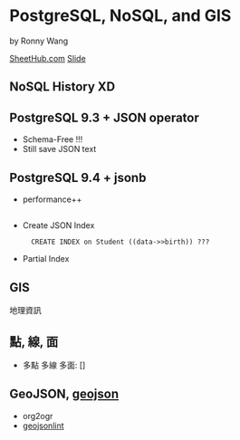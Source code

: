 # PostgreSQL, NoSQL, and GIS
by Ronny Wang

[SheetHub.com](http://sheethub.com)
[Slide](https://docs.google.com/presentation/d/1Kig9dqwpHmp7E0veyKtkhASKybP4Uw8SOT9jtkdp1xw/edit?usp=sharing)

## NoSQL History XD

## PostgreSQL 9.3 + JSON operator

- Schema-Free !!!
- Still save JSON text

## PostgreSQL 9.4 + jsonb

- performance++

## 

- Create JSON Index

        CREATE INDEX on Student ((data->>birth)) ???

- Partial Index


## GIS

地理資訊

## 點, 線, 面

- 多點 多線 多面: []

## GeoJSON, [geojson](http://geojson.org/)

- org2ogr
- [geojsonlint](http://geojsonlint.com/)

